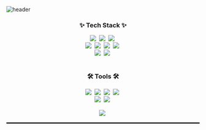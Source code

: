 <!--타이틀 부분-->
![header](https://capsule-render.vercel.app/api?type=soft&height=200&color=gradient&text=yonggarigari%20&section=header&reversal=true&desc=저장소&descAlignY=70&descAlign=71&animation=twinkling&textBg=false)


<!--내용 부분-->
<h3 align="center">✨ Tech Stack ✨</h3>
<div align="center">
  <img src="https://img.shields.io/badge/C-black?style=for-the-badge&logo=C&logoColor=A8B9CC" />&nbsp
  <img src="https://img.shields.io/badge/C++-FF6C2C?style=for-the-badge&logo=cplusplus&logoColor=00599C" />&nbsp
  <img src="https://img.shields.io/badge/python-3670A0?style=for-the-badge&logo=python&logoColor=ffdd54" />&nbsp
</div>

<div align="center">
  <img src="https://img.shields.io/badge/stm32-03234B?style=for-the-badge&logo=stmicroelectronics&logoColor=00599C" />&nbsp
  <img src="https://img.shields.io/badge/arduino-00878F?style=for-the-badge&logo=arduino" />&nbsp
  <img src="https://img.shields.io/badge/raspberry%20pi-A22846?style=for-the-badge&logo=raspberrypi" />&nbsp
  <img src="https://img.shields.io/badge/linux-FCC624?style=for-the-badge&logo=linux&logoColor=black" />&nbsp 
</div>

<div align="center">
  <img src="https://img.shields.io/badge/tensorflow-FF6F00?style=for-the-badge&logo=tensorflow&logoColor=FF6F00&labelColor=141526" />&nbsp
  <img src="https://img.shields.io/badge/opencv-5C3EE8?style=for-the-badge&logo=opencv" />&nbsp
</div>

<br>

<h3 align="center">🛠 Tools 🛠</h3>
<div align="center">
  <img src="https://img.shields.io/badge/stm32cubeMX-6DB33F?style=for-the-badge&logo=stmicroelectronics&logoColor=00599C" />&nbsp
  <img src="https://img.shields.io/badge/arm%20keil-D14836?style=for-the-badge&logo=armkeil&logoColor=394049" />&nbsp
  <img src="https://img.shields.io/badge/VSCode-2C2C32.svg?style=for-the-badge&logo=visual-studio-code&logoColor=22ABF3" />&nbsp
  <img src="https://img.shields.io/badge/visiualstudio-1572B6?style=for-the-badge&logo=visualstudio&logoColor=5C2D91" />&nbsp
</div>

<div align="center">
  <img src="https://img.shields.io/badge/github-181717.svg?style=for-the-badge&logo=github&logoColor=white" />&nbsp
  <img src="https://img.shields.io/badge/Notion-F3F3F3.svg?style=for-the-badge&logo=notion&logoColor=black" />&nbsp
</div>

<br>

<div align="center">
  <img src="https://img.shields.io/badge/SOLIDWORKS-yellow?style=for-the-badge&logo=dassaultsystemes&logoColor=red" />&nbsp
</div>

<hr style="border-top: 2px solid #000;">
